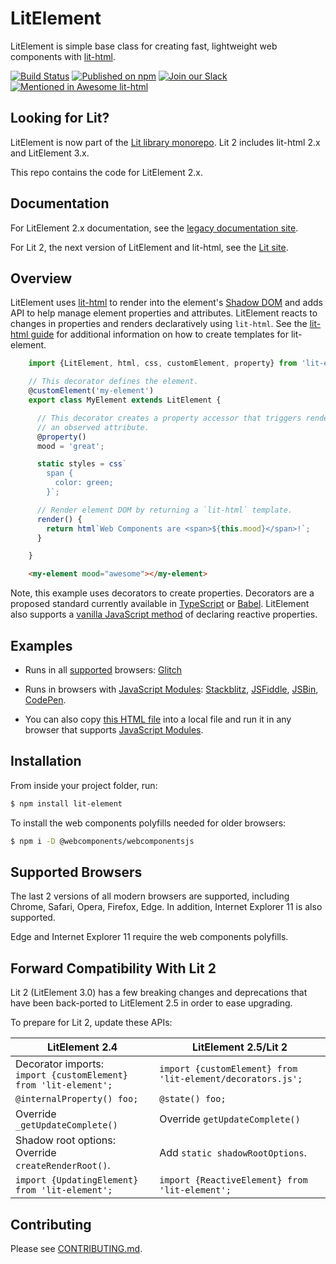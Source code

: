 # LitElement

LitElement is simple base class for creating fast, lightweight web components with [lit-html](https://lit-html.polymer-project.org/).

[![Build Status](https://travis-ci.org/Polymer/lit-element.svg?branch=master)](https://travis-ci.org/Polymer/lit-element)
[![Published on npm](https://img.shields.io/npm/v/lit-element.svg)](https://www.npmjs.com/package/lit-element)
[![Join our Slack](https://img.shields.io/badge/slack-join%20chat-4a154b.svg)](https://lit.dev/slack-invite/)
[![Mentioned in Awesome lit-html](https://awesome.re/mentioned-badge.svg)](https://github.com/web-padawan/awesome-lit-html)

## Looking for Lit?

LitElement is now part of the [Lit library monorepo](https://github.com/lit/lit). 
Lit 2 includes lit-html 2.x and LitElement 3.x. 

This repo contains the code for LitElement 2.x.

## Documentation

For LitElement 2.x documentation, see the [legacy documentation site](https://lit-element.polymer-project.org).

For Lit 2, the next version of LitElement and lit-html, see the [Lit site](https://lit.dev). 

## Overview

LitElement uses [lit-html](https://lit-html.polymer-project.org/) to render into the
element's [Shadow DOM](https://developer.mozilla.org/en-US/docs/Web/Web_Components/Using_shadow_DOM)
and adds API to help manage element properties and attributes. LitElement reacts to changes in properties
and renders declaratively using `lit-html`. See the [lit-html guide](https://lit-html.polymer-project.org/guide)
for additional information on how to create templates for lit-element.

```ts
    import {LitElement, html, css, customElement, property} from 'lit-element';

    // This decorator defines the element.
    @customElement('my-element')
    export class MyElement extends LitElement {

      // This decorator creates a property accessor that triggers rendering and
      // an observed attribute.
      @property()
      mood = 'great';

      static styles = css`
        span {
          color: green;
        }`;

      // Render element DOM by returning a `lit-html` template.
      render() {
        return html`Web Components are <span>${this.mood}</span>!`;
      }

    }
```

```html
    <my-element mood="awesome"></my-element>
```

Note, this example uses decorators to create properties. Decorators are a proposed
standard currently available in [TypeScript](https://www.typescriptlang.org/) or [Babel](https://babeljs.io/docs/en/babel-plugin-proposal-decorators). LitElement also supports a [vanilla JavaScript method](https://lit-element.polymer-project.org/guide/properties#declare) of declaring reactive properties.

## Examples

  * Runs in all [supported](#supported-browsers) browsers: [Glitch](https://glitch.com/edit/#!/hello-lit-element?path=index.html)

  * Runs in browsers with [JavaScript Modules](https://caniuse.com/#search=modules): [Stackblitz](https://stackblitz.com/edit/lit-element-demo?file=src%2Fmy-element.js), [JSFiddle](https://jsfiddle.net/sorvell1/801f9cdu/), [JSBin](http://jsbin.com/vecuyan/edit?html,output),
[CodePen](https://codepen.io/sorvell/pen/RYQyoe?editors=1000).

  * You can also copy [this HTML file](https://gist.githubusercontent.com/sorvell/48f4b7be35c8748e8f6db5c66d36ee29/raw/67346e4e8bc4c81d5a7968d18f0a6a8bc00d792e/index.html) into a local file and run it in any browser that supports [JavaScript Modules]((https://caniuse.com/#search=modules)).

## Installation

From inside your project folder, run:

```bash
$ npm install lit-element
```

To install the web components polyfills needed for older browsers:

```bash
$ npm i -D @webcomponents/webcomponentsjs
```

## Supported Browsers

The last 2 versions of all modern browsers are supported, including
Chrome, Safari, Opera, Firefox, Edge. In addition, Internet Explorer 11 is also supported.

Edge and Internet Explorer 11 require the web components polyfills.

## Forward Compatibility With Lit 2 

Lit 2 (LitElement 3.0) has a few breaking changes and deprecations that have been back-ported to LitElement 2.5 in order to ease upgrading.

To prepare for Lit 2, update these APIs:

| LitElement 2.4         | LitElement 2.5/Lit 2  |
|------------------------|-----------------------|
| Decorator imports:<br>`import {customElement} from 'lit-element';` | `import {customElement} from 'lit-element/decorators.js';`
| `@internalProperty() foo;`  | `@state() foo;`            |
| Override `_getUpdateComplete()` | Override `getUpdateComplete()` |
| Shadow root options:</br> Override `createRenderRoot()`. | Add `static shadowRootOptions`.
| `import {UpdatingElement} from 'lit-element';` |  `import {ReactiveElement} from 'lit-element';`  |
## Contributing

Please see [CONTRIBUTING.md](./CONTRIBUTING.md).
